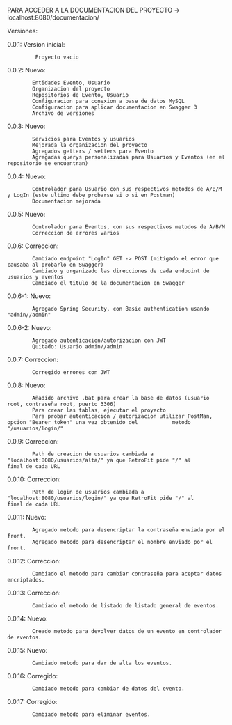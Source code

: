PARA ACCEDER A LA DOCUMENTACION DEL PROYECTO
-> localhost:8080/documentacion/

Versiones:

0.0.1: Version inicial:
	
			 Proyecto vacio

0.0.2: Nuevo:

			Entidades Evento, Usuario
			Organizacion del proyecto
			Repositorios de Evento, Usuario
			Configuracion para conexion a base de datos MySQL
			Configuracion para aplicar documentacion en Swagger 3
			Archivo de versiones
			
0.0.3: Nuevo:

			Servicios para Eventos y usuarios
			Mejorada la organizacion del proyecto
			Agregados getters / setters para Evento
			Agregadas querys personalizadas para Usuarios y Eventos (en el repositorio se encuentran)
			
0.0.4: Nuevo:

			Controlador para Usuario con sus respectivos metodos de A/B/M y LogIn (este ultimo debe probarse si o si en Postman)
			Documentacion mejorada
			
0.0.5: Nuevo:

			Controlador para Eventos, con sus respectivos metodos de A/B/M
			Correccion de errores varios
			
0.0.6: Correccion:
			
			Cambiado endpoint "LogIn" GET -> POST (mitigado el error que causaba al probarlo en Swagger)
			Cambiado y organizado las direcciones de cada endpoint de usuarios y eventos
			Cambiado el titulo de la documentacion en Swagger	

0.0.6-1: Nuevo:

			Agregado Spring Security, con Basic authentication usando "admin//admin"
			
0.0.6-2: Nuevo:
		
			Agregado autenticacion/autorizacion con JWT
			Quitado: Usuario admin//admin			
			
0.0.7: Correccion:

			Corregido errores con JWT

0.0.8: Nuevo:

			Añadido archivo .bat para crear la base de datos (usuario root, contraseña root, puerto 3306)
			Para crear las tablas, ejecutar el proyecto
			Para probar autenticacion / autorizacion utilizar PostMan, opcion "Bearer token" una vez obtenido del 			metodo "/usuarios/login/"
			
0.0.9: Correccion:

			Path de creacion de usuarios cambiada a "localhost:8080/usuarios/alta/" ya que RetroFit pide "/" al 			final de cada URL
			
0.0.10: Correccion:

			Path de login de usuarios cambiada a "localhost:8080/usuarios/login/" ya que RetroFit pide "/" al 			final de cada URL
			
0.0.11: Nuevo:

			Agregado metodo para desencriptar la contraseña enviada por el front.
			Agregado metodo para desencriptar el nombre enviado por el front.
			
0.0.12: Correccion:

			Cambiado el metodo para cambiar contraseña para aceptar datos encriptados.
			
0.0.13: Correccion:

			Cambiado el metodo de listado de listado general de eventos.
			
0.0.14: Nuevo:

			Creado metodo para devolver datos de un evento en controlador de eventos.

0.0.15: Nuevo:

			Cambiado metodo para dar de alta los eventos.
			
0.0.16: Corregido:

			Cambiado metodo para cambiar de datos del evento.
			
0.0.17: Corregido:

			Cambiado metodo para eliminar eventos.